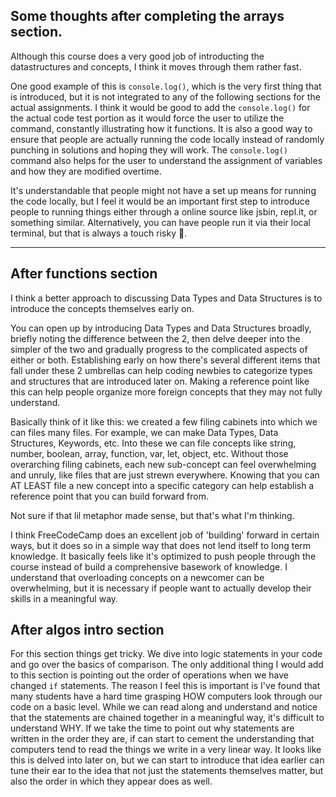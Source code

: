 ## Some thoughts after completing the arrays section. 

Although this course does a very good job of introducting the datastructures and concepts, I think it moves through them rather fast.

One good example of this is `console.log()`, which is the very first thing that is introduced, but it is not integrated to any of the following sections for the actual assignments. I think it would be good to add the `console.log()` for the actual code test portion as it would force the user to utilize the command, constantly illustrating how it functions. It is also a good way to ensure that people are actually running the code locally instead of randomly punching in solutions and hoping they will work.
The `console.log()` command also helps for the user to understand the assignment of variables and how they are modified overtime.

It's understandable that people might not have a set up means for running the code locally, but I feel it would be an important first step to introduce people to running things either through a online source like jsbin, repl.it, or something similar. Alternatively, you can have people run it via their local terminal, but that is always a touch risky 😬.

---

## After functions section

I think a better approach to discussing Data Types and Data Structures is to introduce the concepts themselves early on.

You can open up by introducing Data Types and Data Structures broadly, briefly noting the difference between the 2, then delve deeper into the simpler of the two and gradually progress to the complicated aspects of either or both. Establishing early on how there's several different items that fall under these 2 umbrellas can help coding newbies to categorize types and structures that are introduced later on. Making a reference point like this can help people organize more foreign concepts that they may not fully understand.

Basically think of it like this: we created a few filing cabinets into which we can files many files. For example, we can make Data Types, Data Structures, Keywords, etc. Into these we can file concepts like string, number, boolean, array, function, var, let, object, etc. Without those overarching filing cabinets, each new sub-concept can feel overwhelming and unruly, like files that are just strewn everywhere. Knowing that you can AT LEAST file a new concept into a specific category can help establish a reference point that you can build forward from.

Not sure if that lil metaphor made sense, but that's what I'm thinking. 

I think FreeCodeCamp does an excellent job of 'building' forward in certain ways, but it does so in a simple way that does not lend itself to long term knowledge. It basically feels like it's optimized to push people through the course instead of build a comprehensive basework of knowledge. I understand that overloading concepts on a newcomer can be overwhelming, but it is necessary if people want to actually develop their skills in a meaningful way. 

## After algos intro section

For this section things get tricky. We dive into logic statements in your code and go over the basics of comparison. The only additional thing I would add to this section is pointing out the order of operations when we have changed `if` statements. The reason I feel this is important is I've found that many students have a hard time grasping HOW computers look through our code on a basic level. While we can read along and understand and notice that the statements are chained together in a meaningful way, it's difficult to understand WHY. If we take the time to point out why statements are written in the order they are, if can start to cement the understanding that computers tend to read the things we write in a very linear way. It looks like this is delved into later on, but we can start to introduce that idea earlier can tune their ear to the idea that not just the statements themselves matter, but also the order in which they appear does as well.